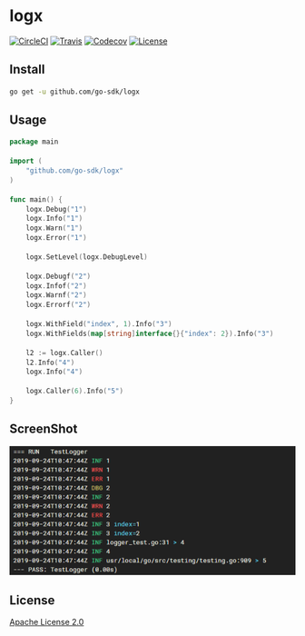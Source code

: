 # logx

[![CircleCI](https://img.shields.io/circleci/build/github/go-sdk/logx)](https://circleci.com/gh/go-sdk/logx)
[![Travis](https://img.shields.io/travis/com/go-sdk/logx)](https://travis-ci.com/go-sdk/logx)
[![Codecov](https://img.shields.io/codecov/c/github/go-sdk/logx)](https://codecov.io/gh/go-sdk/logx)
[![License](https://img.shields.io/badge/license-Apache%20License%202.0-blue)](./LICENSE)

## Install

```bash
go get -u github.com/go-sdk/logx
```

## Usage

```go
package main

import (
	"github.com/go-sdk/logx"
)

func main() {
	logx.Debug("1")
	logx.Info("1")
	logx.Warn("1")
	logx.Error("1")

	logx.SetLevel(logx.DebugLevel)

	logx.Debugf("2")
	logx.Infof("2")
	logx.Warnf("2")
	logx.Errorf("2")

	logx.WithField("index", 1).Info("3")
	logx.WithFields(map[string]interface{}{"index": 2}).Info("3")

	l2 := logx.Caller()
	l2.Info("4")
	logx.Info("4")

	logx.Caller(6).Info("5")
}
```

## ScreenShot

![ScreenShot](./screenshot/1.png)

## License

[Apache License 2.0](./LICENSE)

